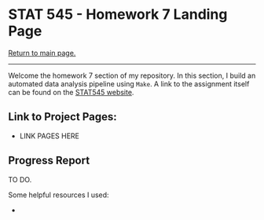 STAT 545 - Homework 7 Landing Page
================

[Return to main page.](https://github.com/HScheiber/STAT545-hw-Scheiber-Hayden/blob/master/README.md "Main page")

------------------------------------------------------------------------

Welcome the homework 7 section of my repository. In this section, I build an automated data analysis pipeline using `Make`. A link to the assignment itself can be found on the [STAT545 website](http://stat545.com/hw07_automation.html).

Link to Project Pages:
-----

- LINK PAGES HERE


Progress Report
---------------

TO DO.


Some helpful resources I used:

- 
